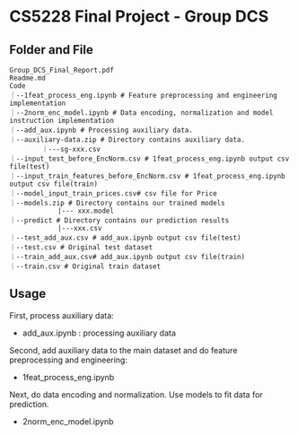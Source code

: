 # CS5228 Final Project - Group DCS

## Folder and File

```shell
Group_DCS_Final_Report.pdf
Readme.md
Code
｜--1feat_process_eng.ipynb # Feature preprocessing and engineering implementation
｜--2norm_enc_model.ipynb # Data encoding, normalization and model instruction implementation
｜--add_aux.ipynb # Processing auxiliary data.
｜--auxiliary-data.zip # Directory contains auxiliary data.
		｜---sg-xxx.csv
｜--input_test_before_EncNorm.csv # 1feat_process_eng.ipynb output csv file(test)
｜--input_train_features_before_EncNorm.csv # 1feat_process_eng.ipynb output csv file(train) 
｜--model_input_train_prices.csv# csv file for Price 
｜--models.zip # Directory contains our trained models
			|--- xxx.model
｜--predict # Directory contains our prediction results
			|---xxx.csv
｜--test_add_aux.csv # add_aux.ipynb output csv file(test)
｜--test.csv # Original test dataset
｜--train_add_aux.csv# add_aux.ipynb output csv file(train) 
｜--train.csv # Original train dataset
```



## Usage

First, process auxiliary data:

- add_aux.ipynb : processing auxiliary data

Second, add auxiliary data to the main dataset and do feature preprocessing and engineering:

- 1feat_process_eng.ipynb 

Next, do data encoding and normalization. Use models to fit data for prediction.

- 2norm_enc_model.ipynb

